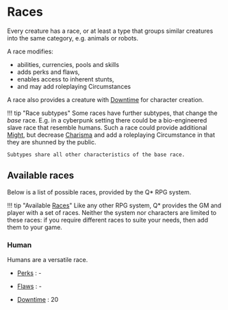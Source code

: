# Races

Every creature has a race, or at least a type that groups similar creatures into
the same category, e.g. animals or robots.

A race modifies:

* abilities, currencies, pools and skills
* adds perks and flaws,
* enables access to inherent stunts,
* and may add roleplaying Circumstances

A race also provides a creature with [Downtime](/character/#downtime-dt) for
character creation.

!!! tip "Race subtypes"
    Some races have further subtypes, that change the *base* race. E.g. in a
    cyberpunk setting there could be a bio-engineered slave race that resemble
    humans. Such a race could provide additional [Might](/character#might-mi), but
    decrease [Charisma](/character#charisma-ch) and add a roleplaying Circumstance
    in that they are shunned by the public.

    Subtypes share all other characteristics of the base race.

## Available races

Below is a list of possible races, provided by the Q* RPG system.

!!! tip "Available [Races](#races)"
    Like any other RPG system, Q* provides the GM and player with a set of
    races. Neither the system nor characters are limited to these races: if you
    require different races to suite your needs, then add them to your game.

### Human

Humans are a versatile race.

* [Perks](/character/perks#perks)
:   -

* [Flaws](/character/flaws#flaws)
:   -

* [Downtime](/character#downtime-dt)
:   20
